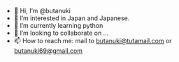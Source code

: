 - 👋 Hi, I’m @butanuki
- 👀 I’m interested in Japan and Japanese.
- 🌱 I’m currently learning python
- 💞️ I’m looking to collaborate on ...
- 📫 How to reach me: mail to butanuki@tutamail.com or butanuki69@gmail.com

<!---
butanuki/butanuki is a ✨ special ✨ repository because its `README.md` (this file) appears on your GitHub profile.
You can click the Preview link to take a look at your changes.
--->
